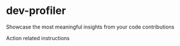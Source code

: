 # dev-profiler
Showcase the most meaningful insights from your code contributions

Action related instructions
